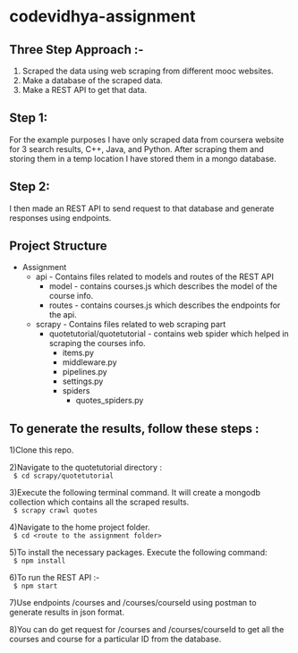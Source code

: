 # codevidhya-assignment

## Three Step Approach :-
1) Scraped the data using web scraping from different mooc websites.
2) Make a database of the scraped data.
3) Make a REST API to get that data.


## Step 1:
For the example purposes I have only scraped data from coursera website for 3 search results, C++, Java, and Python. After scraping them and storing them in a temp location I have stored them in a mongo database.
## Step 2:
I then made an REST API to send request to that database and generate responses using endpoints.

## Project Structure
* Assignment
  * api - Contains files related to models and routes of the REST API
    * model - contains courses.js which describes the model of the course info.
    * routes - contains courses.js which describes the endpoints for the api.
  * scrapy - Contains files related to web scraping part
    * quotetutorial/quotetutorial - contains web spider which helped in scraping the courses info.
      * items.py
      * middleware.py
      * pipelines.py
      * settings.py
      * spiders
        * quotes_spiders.py
    
  

## To generate the results, follow these steps :

1)Clone this repo.  

2)Navigate to the quotetutorial directory :  
``` $ cd scrapy/quotetutorial```

3)Execute the following terminal command. It will create a mongodb collection which contains all the scraped results.  
``` $ scrapy crawl quotes```  

4)Navigate to the home project folder.  
``` $ cd <route to the assignment folder>```  

5)To install the necessary packages. Execute the following command:  
``` $ npm install```  

6)To run the REST API :-  
``` $ npm start```  

7)Use endpoints /courses and /courses/courseId using postman to generate results in json format.

8)You can do get request for /courses and /courses/courseId to get all the courses and course for a particular ID from the database.
